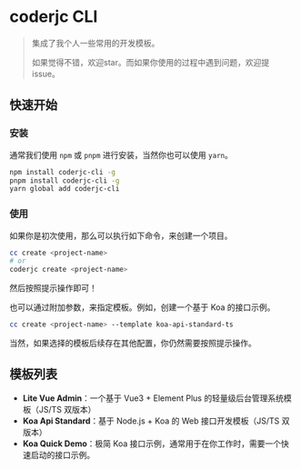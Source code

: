 # coderjc CLI

> 集成了我个人一些常用的开发模板。
> 
> 如果觉得不错，欢迎star。而如果你使用的过程中遇到问题，欢迎提issue。

## 快速开始

### 安装
通常我们使用 `npm` 或 `pnpm` 进行安装，当然你也可以使用 `yarn`。
```bash
npm install coderjc-cli -g
pnpm install coderjc-cli -g
yarn global add coderjc-cli
```

### 使用
如果你是初次使用，那么可以执行如下命令，来创建一个项目。
```bash
cc create <project-name>
# or
coderjc create <project-name>
```
然后按照提示操作即可！

也可以通过附加参数，来指定模板。例如，创建一个基于 Koa 的接口示例。
```bash
cc create <project-name> --template koa-api-standard-ts
```
当然，如果选择的模板后续存在其他配置，你仍然需要按照提示操作。


## 模板列表
- **Lite Vue Admin**：一个基于 Vue3 + Element Plus 的轻量级后台管理系统模板（JS/TS 双版本）
- **Koa Api Standard**：基于 Node.js + Koa 的 Web 接口开发模板（JS/TS 双版本）
- **Koa Quick Demo**：极简 Koa 接口示例，通常用于在你工作时，需要一个快速启动的接口示例。